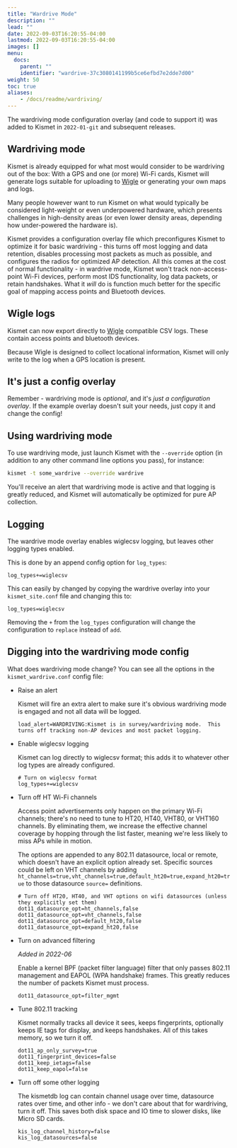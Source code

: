 ```yaml
---
title: "Wardrive Mode"
description: ""
lead: ""
date: 2022-09-03T16:20:55-04:00
lastmod: 2022-09-03T16:20:55-04:00
images: []
menu:
  docs:
    parent: ""
    identifier: "wardrive-37c3080141199b5ce6efbd7e2dde7d00"
weight: 50
toc: true
aliases:
    - /docs/readme/wardriving/
---
```


The wardriving mode configuration overlay (and code to support it) was added to Kismet in `2022-01-git` and subsequent releases.

## Wardriving mode

Kismet is already equipped for what most would consider to be wardriving out of the box:  With a GPS and one (or more) Wi-Fi cards, Kismet will generate logs suitable for uploading to [Wigle](https://wigle.net) or generating your own maps and logs.

Many people however want to run Kismet on what would typically be considered light-weight or even underpowered hardware, which presents challenges in high-density areas (or even lower density areas, depending how under-powered the hardware is).

Kismet provides a configuration overlay file which preconfigures Kismet to optimize it for basic wardriving - this turns off most logging and data retention, disables processing most packets as much as possible, and configures the radios for optimized AP detection.  All this comes at the cost of normal functionality - in wardrive mode, Kismet won't track non-access-point Wi-Fi devices, perform most IDS functionality, log data packets, or retain handshakes.  What it *will* do is function much better for the specific goal of mapping access points and Bluetooth devices.

## Wigle logs

Kismet can now export directly to [Wigle](https://wigle.net) compatible CSV logs.  These contain access points and bluetooth devices.

Because Wigle is designed to collect locational information, Kismet will only write to the log when a GPS location is present.

## It's just a config overlay

Remember - wardriving mode is *optional*, and it's *just a configuration overlay*.  If the example overlay doesn't suit your needs, just copy it and change the config!

## Using wardriving mode

To use wardriving mode, just launch Kismet with the `--override` option (in addition to any other command line options you pass), for instance:

```bash
kismet -t some_wardrive --override wardrive
```

You'll receive an alert that wardriving mode is active and that logging is greatly reduced, and Kismet will automatically be optimized for pure AP collection.

## Logging

The wardrive mode overlay enables wiglecsv logging, but leaves other logging types enabled.

This is done by an append config option for `log_types`:

```
log_types+=wiglecsv
```

This can easily by changed by copying the wardrive overlay into your `kismet_site.conf` file and changing this to:

```
log_types=wiglecsv
```

Removing the `+` from the `log_types` configuration will change the configuration to `replace` instead of `add`.

## Digging into the wardriving mode config

What does wardriving mode change?  You can see all the options in the `kismet_wardrive.conf` config file:

* Raise an alert

    Kismet will fire an extra alert to make sure it's obvious wardriving mode is engaged and not all data will be logged.

    ```
    load_alert=WARDRIVING:Kismet is in survey/wardriving mode.  This turns off tracking non-AP devices and most packet logging.
    ```

* Enable wiglecsv logging

    Kismet can log directly to wiglecsv format; this adds it to whatever other log types are already configured.

    ```
    # Turn on wiglecsv format
    log_types+=wiglecsv
    ```

* Turn off HT Wi-Fi channels

    Access point advertisements only happen on the primary Wi-Fi channels; there's no need to tune to HT20, HT40, VHT80, or VHT160 channels.  By eliminating them, we increase the effective channel coverage by hopping through the list faster, meaning we're less likely to miss APs while in motion.

    The options are appended to any 802.11 datasource, local or remote, which doesn't have an explicit option already set.  Specific sources could be left on VHT channels by adding `ht_channels=true,vht_channels=true,default_ht20=true,expand_ht20=true` to those datasource `source=` definitions.

    ```
    # Turn off HT20, HT40, and VHT options on wifi datasources (unless they explicitly set them)
    dot11_datasource_opt=ht_channels,false
    dot11_datasource_opt=vht_channels,false
    dot11_datasource_opt=default_ht20,false
    dot11_datasource_opt=expand_ht20,false
    ```

* Turn on advanced filtering

    *Added in 2022-06*

    Enable a kernel BPF (packet filter language) filter that only passes 802.11 management and EAPOL (WPA handshake) frames.  This greatly reduces the number of packets Kismet must process.

    ```
    dot11_datasource_opt=filter_mgmt
    ```

* Tune 802.11 tracking

    Kismet normally tracks all device it sees, keeps fingerprints, optionally keeps IE tags for display, and keeps handshakes.  All of this takes memory, so we turn it off.

    ```
    dot11_ap_only_survey=true
    dot11_fingerprint_devices=false
    dot11_keep_ietags=false
    dot11_keep_eapol=false
    ```

* Turn off some other logging

    The kismetdb log can contain channel usage over time, datasource rates over time, and other info - we don't care about that for wardriving, turn it off.  This saves both disk space and IO time to slower disks, like Micro SD cards.

    ```
    kis_log_channel_history=false
    kis_log_datasources=false
    ```
